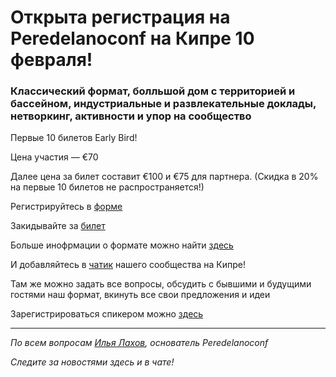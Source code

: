# Открыта регистрация на **Peredelanoconf** на Кипре 10 февраля! 

### Классический формат, болльшой дом с территорией и бассейном, индустриальные и развлекательные доклады, нетворкинг, активности и упор на сообщество

Первые 10 билетов Early Bird!

Цена участия — €70

Далее цена за билет составит €100 и €75 для партнера.
(Скидка в 20% на первые 10 билетов не распространяется!)

Регистрируйтесь в [форме](https://docs.google.com/forms/d/15bJsj9m9ntXt3oFBZU5-hbVmt6iKLbAElaQiwJQcXWU)

Закидывайте за [билет](/./guides/how-to-pay.md)

Больше инофрмации о формате можно найти [здесь](/./confs/standard.md)

И добавляйтесь в [чатик](https://t.me/peredelanoconfcyprus) нашего сообщества на Кипре! 

Там же можно задать все вопросы, обсудить с бывшими и будущими гостями наш формат, вкинуть все свои предложения и идеи

Зарегистрироваться спикером можно [здесь](/./guides/tech-speech.md)

---

_По всем вопросам [Илья Лахов](https://t.me/ilakhov), основатель Peredelanoconf_

_Следите за новостями здесь и в чате!_
